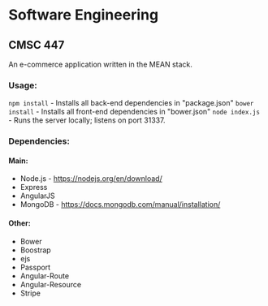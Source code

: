 # Software Engineering
## CMSC 447

An e-commerce application written in the MEAN stack.

### Usage:
`npm install`   - Installs all back-end dependencies in "package.json"
`bower install` - Installs all front-end dependencies in "bower.json"
`node index.js` - Runs the server locally; listens on port 31337.

### Dependencies:
#### Main:
* Node.js - https://nodejs.org/en/download/
* Express
* AngularJS
* MongoDB - https://docs.mongodb.com/manual/installation/

#### Other:
* Bower
* Boostrap
* ejs
* Passport
* Angular-Route
* Angular-Resource
* Stripe